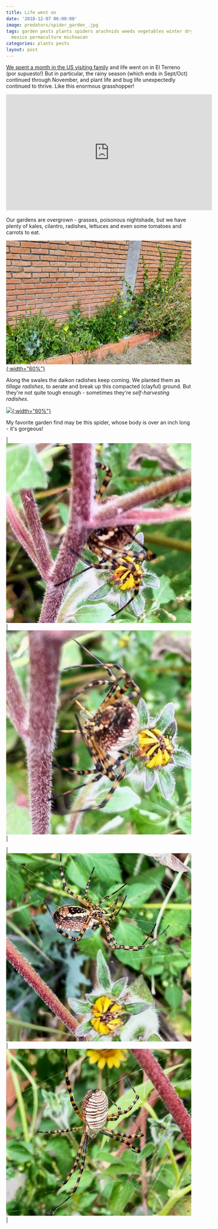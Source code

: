 ```yaml
---
title: Life went on
date: '2018-12-07 06:00:00'
image: predators/spider_garden_.jpg
tags: garden pests plants spiders arachnids weeds vegetables winter dry season grasshoppers
  mexico permaculture michoacan
categories: plants pests
layout: post
---
```


[We spent a month in the US visiting family](https://reverdecer.annalisagross.com/2018/11/03/sort-of-married/) and life went on in El Terreno (por supuesto!) But in particular, the rainy season (which ends in Sept/Oct) continued through November, and plant life and bug life unexpectedly continued to thrive. Like this enormous grasshopper!

<iframe width="560" height="315" src="https://www.youtube-nocookie.com/embed/-nGfTXSIBUA" frameborder="0" allow="accelerometer; autoplay; encrypted-media; gyroscope; picture-in-picture" allowfullscreen></iframe>

Our gardens are overgrown - grasses, poisonous nightshade, but we have plenty of kales, cilantro, radishes, lettuces and even some tomatoes and carrots to eat.

[![](/images/overgrown_garden_.jpg){:width="60%"}](/images/overgrown_garden.jpg)


Along the swales the daikon radishes keep coming. We planted them as *tillage radishes*, to aerate and break up this compacted (clayful) ground. But they're not quite tough enough - sometimes they're *self-harvesting radishes*.

[![](/images/_.jpg){:width="60%"}](/images/.jpg)


My favorite garden find may be this spider, whose body is over an inch long - it's gorgeous!

| [![](/images/predators/spider_garden2_.jpg)](/images/predators/spider_garden2.jpg) | [![](/images/predators/spider_garden3_.jpg)](/images/predators/spider_garden3.jpg) |


| [![](/images/predators/spider_garden4_.jpg)](/images/predators/spider_garden4.jpg) | [![](/images/predators/spider_garden5_.jpg)](/images/predators/spider_garden5.jpg) |